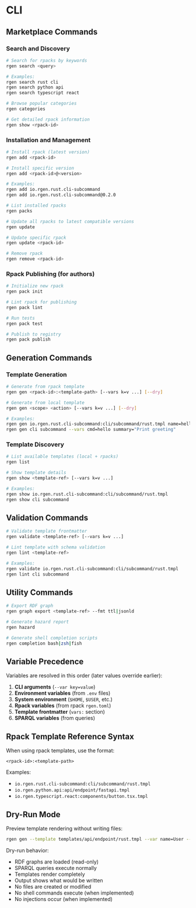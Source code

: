 # CLI

## Marketplace Commands

### Search and Discovery

```bash
# Search for rpacks by keywords
rgen search <query>

# Examples:
rgen search rust cli
rgen search python api
rgen search typescript react

# Browse popular categories
rgen categories

# Get detailed rpack information
rgen show <rpack-id>
```

### Installation and Management

```bash
# Install rpack (latest version)
rgen add <rpack-id>

# Install specific version
rgen add <rpack-id>@<version>

# Examples:
rgen add io.rgen.rust.cli-subcommand
rgen add io.rgen.rust.cli-subcommand@0.2.0

# List installed rpacks
rgen packs

# Update all rpacks to latest compatible versions
rgen update

# Update specific rpack
rgen update <rpack-id>

# Remove rpack
rgen remove <rpack-id>
```

### Rpack Publishing (for authors)

```bash
# Initialize new rpack
rgen pack init

# Lint rpack for publishing
rgen pack lint

# Run tests
rgen pack test

# Publish to registry
rgen pack publish
```

## Generation Commands

### Template Generation

```bash
# Generate from rpack template
rgen gen <rpack-id>:<template-path> [--vars k=v ...] [--dry]

# Generate from local template
rgen gen <scope> <action> [--vars k=v ...] [--dry]

# Examples:
rgen gen io.rgen.rust.cli-subcommand:cli/subcommand/rust.tmpl name=hello
rgen gen cli subcommand --vars cmd=hello summary="Print greeting"
```

### Template Discovery

```bash
# List available templates (local + rpacks)
rgen list

# Show template details
rgen show <template-ref> [--vars k=v ...]

# Examples:
rgen show io.rgen.rust.cli-subcommand:cli/subcommand/rust.tmpl
rgen show cli subcommand
```

## Validation Commands

```bash
# Validate template frontmatter
rgen validate <template-ref> [--vars k=v ...]

# Lint template with schema validation
rgen lint <template-ref>

# Examples:
rgen validate io.rgen.rust.cli-subcommand:cli/subcommand/rust.tmpl
rgen lint cli subcommand
```

## Utility Commands

```bash
# Export RDF graph
rgen graph export <template-ref> --fmt ttl|jsonld

# Generate hazard report
rgen hazard

# Generate shell completion scripts
rgen completion bash|zsh|fish
```

## Variable Precedence

Variables are resolved in this order (later values override earlier):

1. **CLI arguments** (`--var key=value`)
2. **Environment variables** (from `.env` files)
3. **System environment** (`$HOME`, `$USER`, etc.)
4. **Rpack variables** (from rpack `rgen.toml`)
5. **Template frontmatter** (`vars:` section)
6. **SPARQL variables** (from queries)

## Rpack Template Reference Syntax

When using rpack templates, use the format:

```
<rpack-id>:<template-path>
```

Examples:
- `io.rgen.rust.cli-subcommand:cli/subcommand/rust.tmpl`
- `io.rgen.python.api:api/endpoint/fastapi.tmpl`
- `io.rgen.typescript.react:components/button.tsx.tmpl`

## Dry-Run Mode

Preview template rendering without writing files:

```bash
rgen gen --template templates/api/endpoint/rust.tmpl --var name=User --dry
```

Dry-run behavior:
- RDF graphs are loaded (read-only)
- SPARQL queries execute normally
- Templates render completely
- Output shows what would be written
- No files are created or modified
- No shell commands execute (when implemented)
- No injections occur (when implemented)
